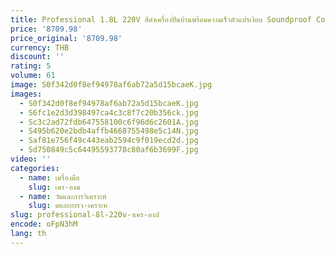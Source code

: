 ```yaml
---
title: Professional 1.8L 220V สีดําเครื่องปั่นบ้านพร้อมความเร็วตัวแปรเงียบ Soundproof Commercial คุณสมบัติ Heavy Duty สําหรับบดน้ําแข็ง
price: '8709.98'
price_original: '8709.98'
currency: THB
discount: ''
rating: 5
volume: 61
image: S0f342d0f8ef94978af6ab72a5d15bcaeK.jpg
images:
  - S0f342d0f8ef94978af6ab72a5d15bcaeK.jpg
  - S6fc1e2d3d398497ca4c3c8f7c20b356ck.jpg
  - Sc3c2ad72fdb647558100c6f96d6c2601A.jpg
  - S495b620e2bdb4affb4668755498e5c14N.jpg
  - Saf81e756f49c443eab2594c9f019ecd2d.jpg
  - Sd750849c5c64495593778c80af6b3699F.jpg
video: ''
categories:
  - name: เครื่องมือ
    slug: เคร-องม
  - name: วัดและการวิเคราะห์
    slug: ดและการว-เคราะห
slug: professional-8l-220v-าเคร-องป
encode: oFpN3hM
lang: th
---
```

  